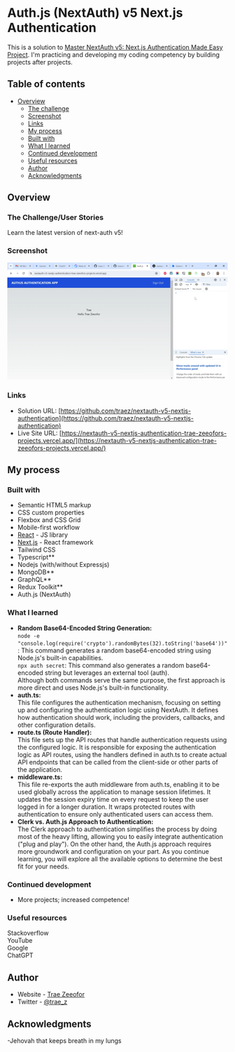 # Auth.js (NextAuth) v5 Next.js Authentication

This is a solution to [Master NextAuth v5: Next.js Authentication Made Easy Project](https://www.youtube.com/watch?v=4BjowsolXmw). I'm practicing and developing my coding competency by building projects after projects.

## Table of contents

- [Overview](#overview)
  - [The challenge](#the-challenge)
  - [Screenshot](#screenshot)
  - [Links](#links)
  - [My process](#my-process)
  - [Built with](#built-with)
  - [What I learned](#what-i-learned)
  - [Continued development](#continued-development)
  - [Useful resources](#useful-resources)
  - [Author](#author)
  - [Acknowledgments](#acknowledgments)

## Overview

### The Challenge/User Stories

Learn the latest version of next-auth v5!

### Screenshot

![](public/screenshot-desktop.png)

### Links

- Solution URL: [https://github.com/traez/nextauth-v5-nextjs-authentication](https://github.com/traez/nextauth-v5-nextjs-authentication)
- Live Site URL: [https://nextauth-v5-nextjs-authentication-trae-zeeofors-projects.vercel.app/](https://nextauth-v5-nextjs-authentication-trae-zeeofors-projects.vercel.app/)

## My process

### Built with

- Semantic HTML5 markup
- CSS custom properties
- Flexbox and CSS Grid
- Mobile-first workflow
- [React](https://reactjs.org/) - JS library
- [Next.js](https://nextjs.org/) - React framework
- Tailwind CSS
- Typescript**
- Nodejs (with/without Expressjs)
- MongoDB**  
- GraphQL**    
- Redux Toolkit**  
- Auth.js (NextAuth)   

### What I learned
   
- **Random Base64-Encoded String Generation:**  
`node -e "console.log(require('crypto').randomBytes(32).toString('base64'))"`: This command generates a random base64-encoded string using Node.js's built-in capabilities.  
`npx auth secret`: This command also generates a random base64-encoded string but leverages an external tool (auth).  
Although both commands serve the same purpose, the first approach is more direct and uses Node.js's built-in functionality.
- **auth.ts:**  
This file configures the authentication mechanism, focusing on setting up and configuring the authentication logic using NextAuth. It defines how authentication should work, including the providers, callbacks, and other configuration details. 
- **route.ts (Route Handler):**  
This file sets up the API routes that handle authentication requests using the configured logic. It is responsible for exposing the authentication logic as API routes, using the handlers defined in auth.ts to create actual API endpoints that can be called from the client-side or other parts of the application. 
- **middleware.ts:**  
This file re-exports the auth middleware from auth.ts, enabling it to be used globally across the application to manage session lifetimes. It updates the session expiry time on every request to keep the user logged in for a longer duration. It wraps protected routes with authentication to ensure only authenticated users can access them.  
- **Clerk vs. Auth.js Approach to Authentication:**  
The Clerk approach to authentication simplifies the process by doing most of the heavy lifting, allowing you to easily integrate authentication ("plug and play"). On the other hand, the Auth.js approach requires more groundwork and configuration on your part. As you continue learning, you will explore all the available options to determine the best fit for your needs.  

### Continued development

- More projects; increased competence!

### Useful resources

Stackoverflow  
YouTube  
Google  
ChatGPT

## Author

- Website - [Trae Zeeofor](https://github.com/traez)
- Twitter - [@trae_z](https://twitter.com/trae_z)

## Acknowledgments

-Jehovah that keeps breath in my lungs

